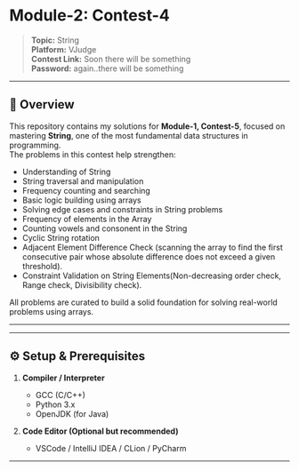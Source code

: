 # Module-2: Contest-4

> **Topic:** String  
> **Platform:** VJudge  
> **Contest Link:** Soon there will be something  
> **Password:** again..there will be something

---

## 📖 Overview

This repository contains my solutions for **Module-1, Contest-5**, focused on mastering **String**, one of the most fundamental data structures in programming.  
The problems in this contest help strengthen:

- Understanding of String  
- String traversal and manipulation  
- Frequency counting and searching  
- Basic logic building using arrays  
- Solving edge cases and constraints in String problems
- Frequency of elements in the Array
- Counting vowels and consonent in the String
- Cyclic String rotation  
- Adjacent Element Difference Check (scanning the array to find the first consecutive pair whose absolute    difference does not exceed a given threshold).
- Constraint Validation on String Elements(Non-decreasing order check, Range check, Divisibility check).


All problems are curated to build a solid foundation for solving real-world problems using arrays.

---



---

## ⚙️ Setup & Prerequisites

1. **Compiler / Interpreter**  
   - GCC (C/C++)  
   - Python 3.x  
   - OpenJDK (for Java)

2. **Code Editor (Optional but recommended)**  
   - VSCode / IntelliJ IDEA / CLion / PyCharm  

---


